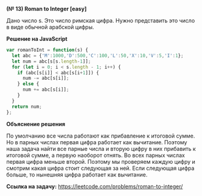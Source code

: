 **(№ 13) Roman to Integer [easy]**

Дано число s. Это число римская цифра.
Нужно представить это число в виде обычной арабской цифры.

**Решение на JavaScript**

```javascript
var romanToInt = function(s) {
  let abc = {'M':1000,'D':500,'C':100,'L':50,'X':10,'V':5,'I':1};
  let num = abc[s[s.length-1]];
  for (let i = 0; i < s.length - 1; i++) {
    if (abc[s[i]] < abc[s[i+1]]) {
      num -= abc[s[i]];
    } else {
      num += abc[s[i]];
    }
  }
  return num;
};
```

**Объяснение решения**

По умолчанию все числа работают как прибавление к итоговой сумме. Но в парных числах первая цифра работает как вычитание.
Поэтому наша задача найти все парные числа и вторую цифру в них прибавить к итоговой сумме, а первую наоборот отнять.
Во всех парных числах первая цифра меньше второй. Поэтому мы проверяем каждую цифру и смотрим какая цифра стоит следующая за ней. Если следующая цифра больше, то нынешняя цифра работает как вычитание.

**Ссылка на задачу:** https://leetcode.com/problems/roman-to-integer/
